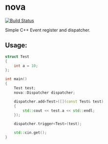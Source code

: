 # nova
[![Build Status](https://ci.appveyor.com/api/projects/status/f9ym5sddth68wp78?svg=true)](https://ci.appveyor.com/project/reworks/nova)

Simple C++ Event register and dispatcher.

## Usage:
```cpp
struct Test
{
	int a = 10;
};

int main()
{
	Test test;
	nova::Dispatcher dispatcher;

	dispatcher.add<Test>([](const Test& test)
	{
		std::cout << test.a << std::endl;
	});

	dispatcher.trigger<Test>(test);

	std::cin.get();
}
```
